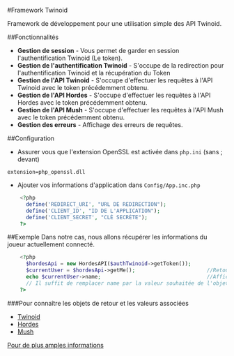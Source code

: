 #Framework Twinoid

Framework de développement pour une utilisation simple des API Twinoid.

##Fonctionnalités
* **Gestion de session** - Vous permet de garder en session l'authentification Twinoid (Le token).
* **Gestion de l'authentification Twinoid** - S'occupe de la redirection pour l'authentification Twinoid et la récupération du Token
* **Gestion de l'API Twinoid** - S'occupe d'effectuer les requêtes à l'API Twinoid avec le token précédemment obtenu.
* **Gestion de l'API Hordes** - S'occupe d'effectuer les requêtes à l'API Hordes avec le token précédemment obtenu.
* **Gestion de l'API Mush** - S'occupe d'effectuer les requêtes à l'API Mush avec le token précédemment obtenu.
* **Gestion des erreurs** - Affichage des erreurs de requêtes.

##Configuration
* Assurer vous que l'extension OpenSSL est activée dans `php.ini` (sans ; devant)
```
extension=php_openssl.dll
```

* Ajouter vos informations d'application dans `Config/App.inc.php`
```php
    <?php
      define('REDIRECT_URI', "URL DE REDIRECTION");
      define('CLIENT_ID', "ID DE L'APPLICATION");
      define('CLIENT_SECRET', "CLÉ SECRÈTE");
    ?>
```

##Exemple
Dans notre cas, nous allons récupérer les informations du joueur actuellement connecté.
```php
    <?php
      $hordesApi = new HordesAPI($authTwinoid->getToken());
      $currentUser = $hordesApi->getMe();                       //Retourne un objet User (explication plus bas)
      echo $currentUser->name;                                  //Affiche le pseudo de l'utilisateur
      // Il suffit de remplacer name par la valeur souhaitée de l'objet User.
    ?>
```

###Pour connaître les objets de retour et les valeurs associées
* [Twinoid](http://twinoid.com/developers/api)
* [Hordes](http://www.hordes.fr/tid/api)
* [Mush](http://mush.vg/tid/api)

[Pour de plus amples informations](http://twd.io/e/OAwW0w/0)
